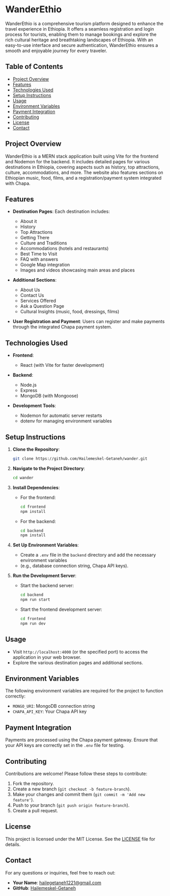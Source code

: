 


# WanderEthio

WanderEthio is a comprehensive tourism platform designed to enhance the travel experience in Ethiopia. It offers a seamless registration and login process for tourists, enabling them to manage bookings and explore the rich cultural heritage and breathtaking landscapes of Ethiopia. With an easy-to-use interface and secure authentication, WanderEthio ensures a smooth and enjoyable journey for every traveler.

## Table of Contents

- [Project Overview](#project-overview)
- [Features](#features)
- [Technologies Used](#technologies-used)
- [Setup Instructions](#setup-instructions)
- [Usage](#usage)
- [Environment Variables](#environment-variables)
- [Payment Integration](#payment-integration)
- [Contributing](#contributing)
- [License](#license)
- [Contact](#contact)

## Project Overview

WanderEthio is a MERN stack application built using Vite for the frontend and Nodemon for the backend.
 It includes detailed pages for various destinations in Ethiopia,
 covering aspects such as history, top attractions, culture, accommodations, and more.
 The website also features sections on Ethiopian music, food, films, and
a registration/payment system integrated with Chapa.

## Features

- **Destination Pages**: Each destination includes:
  - About it
  - History
  - Top Attractions
  - Getting There
  - Culture and Traditions
  - Accommodations (hotels and restaurants)
  - Best Time to Visit
  - FAQ with answers
  - Google Map integration
  - Images and videos showcasing main areas and places

- **Additional Sections**:
  - About Us
  - Contact Us
  - Services Offered
  - Ask a Question Page
  - Cultural Insights (music, food, dressings, films)

- **User Registration and Payment**: Users can register and make payments through the
integrated Chapa payment system.

## Technologies Used

- **Frontend**: 
  - React (with Vite for faster development)

- **Backend**:
  - Node.js
  - Express
  - MongoDB (with Mongoose)

- **Development Tools**:
  - Nodemon for automatic server restarts
  - dotenv for managing environment variables

## Setup Instructions

1. **Clone the Repository**:
   ```bash
   git clone https://github.com/Hailemeskel-Getaneh/wander.git
   ```

2. **Navigate to the Project Directory**:
   ```bash
   cd wander
   ```

3. **Install Dependencies**:
   - For the frontend:
     ```bash
     cd frontend
     npm install
     ```
   - For the backend:
     ```bash
     cd backend
     npm install
     ```

4. **Set Up Environment Variables**:
   - Create a `.env` file in the `backend` directory and add the necessary environment variables
   -  (e.g., database connection string, Chapa API keys).

5. **Run the Development Server**:
   - Start the backend server:
     ```bash
     cd backend
     npm run start
     ```
   - Start the frontend development server:
     ```bash
     cd frontend
     npm run dev
     ```

## Usage

- Visit `http://localhost:4000` (or the specified port) to access the application in your web browser.
- Explore the various destination pages and additional sections.

## Environment Variables

The following environment variables are required for the project to function correctly:

- `MONGO_URI`: MongoDB connection string
- `CHAPA_API_KEY`: Your Chapa API key

## Payment Integration

Payments are processed using the Chapa payment gateway. Ensure that your API keys are correctly set in the `.env` file for testing.

## Contributing

Contributions are welcome! Please follow these steps to contribute:

1. Fork the repository.
2. Create a new branch (`git checkout -b feature-branch`).
3. Make your changes and commit them (`git commit -m 'Add new feature'`).
4. Push to your branch (`git push origin feature-branch`).
5. Create a pull request.

## License

This project is licensed under the MIT License. See the [LICENSE](LICENSE) file for details.

## Contact

For any questions or inquiries, feel free to reach out:

- **Your Name**: [hailegetaneh1221@gmail.com](mailto:hailegetaneh1221@gmail.com)
- **GitHub**: [Hailemeskel-Getaneh](https://github.com/Hailemeskel-Getaneh)
```

